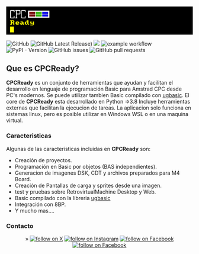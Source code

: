 

<p align="center"><img src="images/logo.png" alt="CPCReady" style="display: block; margin: 0 auto" /></p>

![GitHub](https://img.shields.io/github/license/cpcready/sdk?color=green)  ![GitHub Latest Release)](https://img.shields.io/github/v/release/cpcready/sdk?logo=github&color=green)     <a href="https://github.com/cpcready/sdk/pulse" alt="Activity"><img src="https://img.shields.io/github/commit-activity/m/cpcready/sdk?color=blue" /></a> ![example workflow](https://github.com/cpcready/sdk/actions/workflows/release.yml/badge.svg?color=green) ![PyPI - Version](https://img.shields.io/pypi/v/cpcready?color=green) ![GitHub issues](https://img.shields.io/github/issues/cpcready/sdk) ![GitHub pull requests](https://img.shields.io/github/issues-pr/cpcready/sdk)

## Que es CPCReady?

**CPCReady** es un conjunto de herramientas que ayudan y facilitan el desarrollo en lenguaje de programación Basic para Amstrad CPC desde PC's modernos. Se puede utilizar tambien Basic compilado con [ugbasic](https://ugbasic.iwashere.eu/). 
El core de **CPCReady** esta desarrollado en Python =>3.8 Incluye herramientas externas que facilitan la ejecucion de tareas. La aplicacion solo funciona en sistemas linux, pero es posible utilizar en Windows WSL o en una maquina virtual.


### Caracteristicas

Algunas de las caracteristicas incluidas en **CPCReady** son:

- Creación de proyectos.
- Programación en Basic por objetos (BAS independientes).
- Generacion de imagenes DSK, CDT y archivos preparados para M4 Board.
- Creación de Pantallas de carga y sprites desde una imagen.
- test y pruebas sobre RetrovirtualMachine Desktop y Web.
- Basic compilado con la libreria [ugbasic](https://ugbasic.iwashere.eu/)
- Integración con 8BP.
- Y mucho mas....

### Contacto

<p align="center">»
    <a href="https://twitter.com/intent/follow?screen_name=CPC_Ready"><img src="https://img.shields.io/badge/Twitter-1DA1F2?style=for-the-badge&logo=twitter&logoColor=white"
            alt="follow on X"></a>
    <a href="https://instagram/CPCReady"><img src="https://img.shields.io/badge/Instagram-E4405F?style=for-the-badge&logo=instagram&logoColor=white"
            alt="follow on Instagram"></a>
    <a href="https://twitter.com/intent/follow?screen_name=shields_io"><img src="https://img.shields.io/badge/Facebook-1877F2?style=for-the-badge&logo=facebook&logoColor=white"
            alt="follow on Facebook"></a>
    <a href="mailto:cpcready@gmail.com"><img src="https://img.shields.io/badge/Gmail-D14836?style=for-the-badge&logo=gmail&logoColor=white"
            alt="follow on Facebook"></a>
</p>

